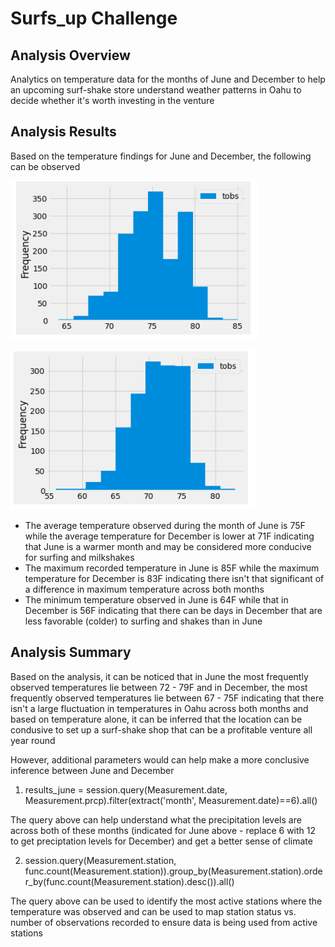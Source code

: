 # Surfs_up Challenge

## Analysis Overview
Analytics on temperature data for the months of June and December to help an upcoming surf-shake store understand weather patterns in Oahu to decide whether it's worth investing in the venture

## Analysis Results
Based on the temperature findings for June and December, the following can be observed

![June Temperatures](https://github.com/Kesh0326/surfs_up/blob/main/June%20plot.png)       

![December Temperatures](https://github.com/Kesh0326/surfs_up/blob/main/December%20plot.png)

- The average temperature observed during the month of June is 75F while the average temperature for December is lower at 71F indicating that June is a warmer month and may be considered more conducive for surfing and milkshakes
- The maximum recorded temperature in June is 85F while the maximum temperature for December is 83F indicating there isn't that significant of a difference in maximum temperature across both months 
- The minimum temperature observed in June is 64F while that in December is 56F indicating that there can be days in December that are less favorable (colder) to surfing and shakes than in June

## Analysis Summary
Based on the analysis, it can be noticed that in June the most frequently observed temperatures lie between 72 - 79F and in December, the most frequently observed temperatures lie between 67 - 75F indicating that there isn't a large fluctuation in temperatures in Oahu across both months and based on temperature alone, it can be inferred that the location can be condusive to set up a surf-shake shop that can be a profitable venture all year round

However, additional parameters would can help make a more conclusive inference between June and December

1) results_june = session.query(Measurement.date, Measurement.prcp).filter(extract('month', Measurement.date)==6).all() 

The query above can help understand what the precipitation levels are across both of these months (indicated for June above - replace 6 with 12 to get preciptation levels for December) and get a better sense of climate

2) session.query(Measurement.station, func.count(Measurement.station)).group_by(Measurement.station).order_by(func.count(Measurement.station).desc()).all()

The query above can be used to identify the most active stations where the temperature was observed and can be used to map station status vs. number of observations recorded to ensure data is being used from active stations
